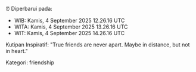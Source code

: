 ⏰ Diperbarui pada:
- WIB: Kamis, 4 September 2025 12.26.16 UTC
- WITA: Kamis, 4 September 2025 13.26.16 UTC
- WIT: Kamis, 4 September 2025 14.26.16 UTC

Kutipan Inspiratif:
"True friends are never apart. Maybe in distance, but not in heart."


Kategori: friendship

